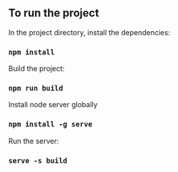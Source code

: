 ## To run the project

In the project directory, install the dependencies:

### `npm install`

Build the project:

### `npm run build`

Install node server globally

### `npm install -g serve`


Run the server: 

### `serve -s build`